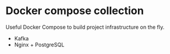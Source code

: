 # Docker compose collection

Useful Docker Compose to build project infrastructure on the fly.

- Kafka
- Nginx + PostgreSQL
